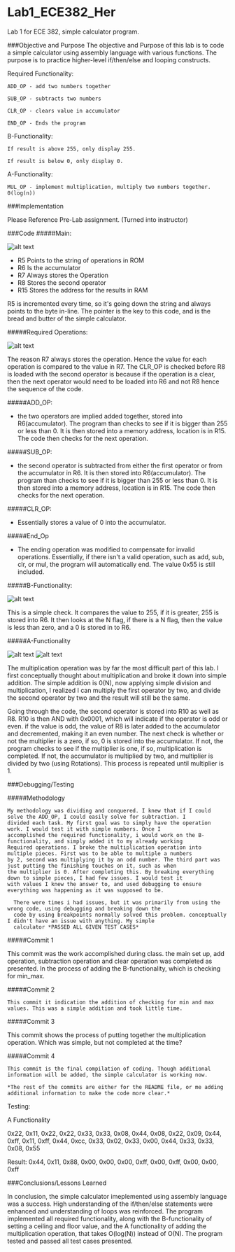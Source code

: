 Lab1_ECE382_Her
===============


Lab 1 for ECE 382, simple calculator program.

###Objective and Purpose
The objective and Purpose of this lab is to code a simple calculator using assembly language with various functions. The purpose is to practice higher-level if/then/else and looping constructs.

Required Functionality:
  
    ADD_OP - add two numbers together
    
    SUB_OP - subtracts two numbers
    
    CLR_OP - clears value in accumulator  
    
    END_OP - Ends the program
  
B-Functionality:
  
    If result is above 255, only display 255.
    
    If result is below 0, only display 0.
  
A-Functionality:
  
    MUL_OP - implement multiplication, multiply two numbers together. 0(log(n))
  
###Implementation  

  Please Reference Pre-Lab assignment. (Turned into instructor)

###Code
#####Main:

![alt text](https://raw.githubusercontent.com/vipersfly23/Lab1_ECE382_Her/master/Main_Code.GIF "Main Code")

  * R5 Points to the string of operations in ROM
  * R6 Is the accumulator
  * R7 Always stores the Operation
  * R8 Stores the second operator
  * R15 Stores the address for the results in RAM

R5 is incremented every time, so it's going down the string and always points to the byte in-line. The pointer is the key to this code, and is the bread and butter of the simple calculator. 

#####Required Operations:

![alt text](https://raw.githubusercontent.com/vipersfly23/Lab1_ECE382_Her/master/Operations_Code.GIF "Required Operations")

The reason R7 always stores the operation. Hence the value for each operation is compared to the value in R7. The CLR_OP is checked before R8 is loaded with the second operator is because if the operation is a clear, then the next operator would need to be loaded into R6 and not R8 hence the sequence of the code.

#####ADD_OP:

- the two operators are implied added together, stored into R6(accumulator). The program than checks to see if it is bigger than 255 or less than 0. It is then stored into a memory address, location is in R15. The code then checks for the next operation. 
 
#####SUB_OP:

- the second operator is subtracted from either the first operator or from the accumulator in R6. It is then stored into R6(accumulator). The program than checks to see if it is bigger than 255 or less than 0. It is then stored into a memory address, location is in R15. The code then checks for the next operation. 

#####CLR_OP:

- Essentially stores a value of 0 into the accumulator.

#####End_Op
- The ending operation was modified to compensate for invalid operations. Essentially, if there isn't a valid operation, such as add, sub, clr, or mul, the program will automatically end. The value 0x55 is still included.

#####B-Functionality:

![alt text](https://raw.githubusercontent.com/vipersfly23/Lab1_ECE382_Her/master/B_Functionality.GIF "B-Functionality")

This is a simple check. It compares the value to 255, if it is greater, 255 is stored into R6. It then looks at the N flag, if there is a N flag, then the value is less than zero, and a 0 is stored in to R6.

#####A-Functionality

![alt text](https://raw.githubusercontent.com/vipersfly23/Lab1_ECE382_Her/master/A_Functionality_1.GIF "A-Functionality #1")
![alt text](https://raw.githubusercontent.com/vipersfly23/Lab1_ECE382_Her/master/A_Functionality_2.GIF "A-Functionality #2")

The multiplication operation was by far the most difficult part of this lab. I first conceptually thought about multiplication and broke it down into simple addition. The simple addition is 0(N), now applying simple division and multiplication, I realized I can multiply the first operator by two, and divide the second operator by two and the result will still be the same.

  Going through the code, the second operator is stored into R10 as well as R8. R10 is then AND with 0x0001, which will indicate if the operator is odd or even. if the value is odd, the value of R8 is later added to the accumulator and decremented, making it an even number. The next check is whether or not the multiplier is a zero, if so, 0 is stored into the accumulator. If not, the program checks to see if the multiplier is one, if so, multiplication is completed. If not, the accumulator is multiplied by two, and multiplier is divided by two (using Rotations). This process is repeated until multiplier is 1.

###Debugging/Testing

#####Methodology
  
    My methodology was dividing and conquered. I knew that if I could solve the ADD_OP, I could easily solve for subtraction. I
    divided each task. My first goal was to simply have the operation work. I would test it with simple numbers. Once I
    accomplished the required functionality, i would work on the B-functionality, and simply added it to my already working
    Required operations. I broke the multiplication operation into multiple pieces. First was to be able to multiple a numbers
    by 2, second was multiplying it by an odd number. The third part was just putting the finishing touches on it, such as when
    the multiplier is 0. After completing this. By breaking everything down to simple pieces, I had few issues. I would test it
    with values I knew the answer to, and used debugging to ensure everything was happening as it was supposed to be.
    
      There were times i had issues, but it was primarily from using the wrong code, using debugging and breaking down the 
      code by using breakpoints normally solved this problem. conceptually I didn't have an issue with anything. My simple
      calculator *PASSED ALL GIVEN TEST CASES*

#####Commit 1

  This commit was the work accomplished during class. the main set up, add operation, subtraction operation and clear operation was completed as presented. In the process of adding the B-functionality, which is checking for min_max.
  
#####Commit 2
  
    This commit it indication the addition of checking for min and max values. This was a simple addition and took little time.
    
#####Commit 3

  This commit shows the process of putting together the multiplication operation. Which was simple, but not completed at the time?

#####Commit 4
  
    This commit is the final compilation of coding. Though additional information will be added, the simple calculator is working now.
    
    *The rest of the commits are either for the README file, or me adding additional information to make the code more clear.*

Testing:

A Functionality

0x22, 0x11, 0x22, 0x22, 0x33, 0x33, 0x08, 0x44, 0x08, 0x22, 0x09, 0x44, 0xff, 0x11, 0xff, 0x44, 0xcc, 0x33, 0x02, 0x33, 0x00, 0x44, 0x33, 0x33, 0x08, 0x55

Result: 0x44, 0x11, 0x88, 0x00, 0x00, 0x00, 0xff, 0x00, 0xff, 0x00, 0x00, 0xff




###Conclusions/Lessons Learned

In conclusion, the simple calculator imeplemented using assembly language was a success. High understanding of the if/then/else statements were enhanced and understanding of loops was reinforced. The program implemented all required functionality, along with the B-functionality of setting a ceiling and floor value, and the A functionality of adding the multiplication operation, that takes O(log(N)) instead of O(N). The program tested and passed all test cases presented. 

